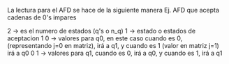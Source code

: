 La lectura para el AFD se hace de la siguiente manera 
Ej. AFD que acepta cadenas de 0's impares

2 -> es el numero de estados (q's o n_q)
1 -> estado o estados de aceptacion
1 0 -> valores para q0, en este caso cuando es 0, (representando j=0 en matriz), irá a q1, y cuando es 1 (valor en matriz j=1) irá a q0
0 1 -> valores para q1, cuando es 0, irá a q0, y cuando es 1, irá a q1
